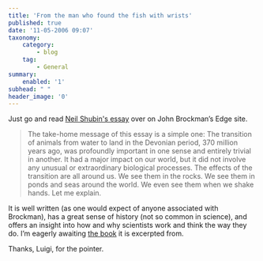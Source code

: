 ```yaml
---
title: 'From the man who found the fish with wrists'
published: true
date: '11-05-2006 09:07'
taxonomy:
    category:
        - blog
    tag:
        - General
summary:
    enabled: '1'
subhead: " "
header_image: '0'
---
```


Just go and read [Neil Shubin's essay](https://www.edge.org/3rd_culture/shubin06/shubin06_index.html) over on John Brockman’s Edge site.

> The take-home message of this essay is a simple one: The transition of animals from water to land in the Devonian period, 370 million years ago, was profoundly important in one sense and entirely trivial in another. It had a major impact on our world, but it did not involve any unusual or extraordinary biological processes. The effects of the transition are all around us. We see them in the rocks. We see them in ponds and seas around the world. We even see them when we shake hands. Let me explain.

It is well written (as one would expect of anyone associated with Brockman), has a great sense of history (not so common in science), and offers an insight into how and why scientists work and think the way they do. I’m eagerly awaiting [the book](https://www.edge.org/3rd_culture/it06/it06_index.html) it is excerpted from.

Thanks, Luigi, for the pointer.

